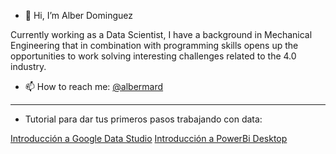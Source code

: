 - 👋 Hi, I’m Alber Dominguez

Currently working as a Data Scientist, I have a background in Mechanical Engineering that in combination with programming skills opens up
the opportunities to work solving interesting challenges related to the 4.0 industry.

- 📫 How to reach me: [@albermard](https://twitter.com/albermard)

___________________________________________________________________________________
- Tutorial para dar tus primeros pasos trabajando con data:

[Introducción a Google Data Studio](https://medium.com/@albermard/introducci%C3%B3n-a-google-data-studio-parte-1-120c1b1ece70)
[Introducción a PowerBi Desktop](https://medium.com/@albermard/introducci%C3%B3n-a-power-bi-desktop-parte-1-39153806349c)

<!---
nedraki/nedraki is a ✨ special ✨ repository because its `README.md` (this file) appears on your GitHub profile.
You can click the Preview link to take a look at your changes.
--->
